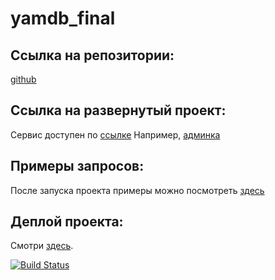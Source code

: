 # yamdb_final

## Ссылка на репозитории:
[github](https://github.com/rusanarkh/yamdb_final)

## Ссылка на развернутый проект:
Сервис доступен по [ссылке](http://51.250.104.231:80)
Например, [админка](http://51.250.104.231:80/admin)

## Примеры запросов:
После запуска проекта примеры можно посмотреть [здесь](http://51.250.104.231:80/redoc/)

## Деплой проекта:
Смотри [здесь](https://github.com/rusanarkh/yamdb_final/blob/master/.github/workflows/yamdb_workflow.yml#L45).


[![Build Status](https://github.com/rusanarkh/yamdb_final/actions/workflows/yamdb_workflow.yml/badge.svg?branch=master)](https://github.com/rusanarkh/yamdb_final/actions/workflows/yamdb_workflow.yml)

